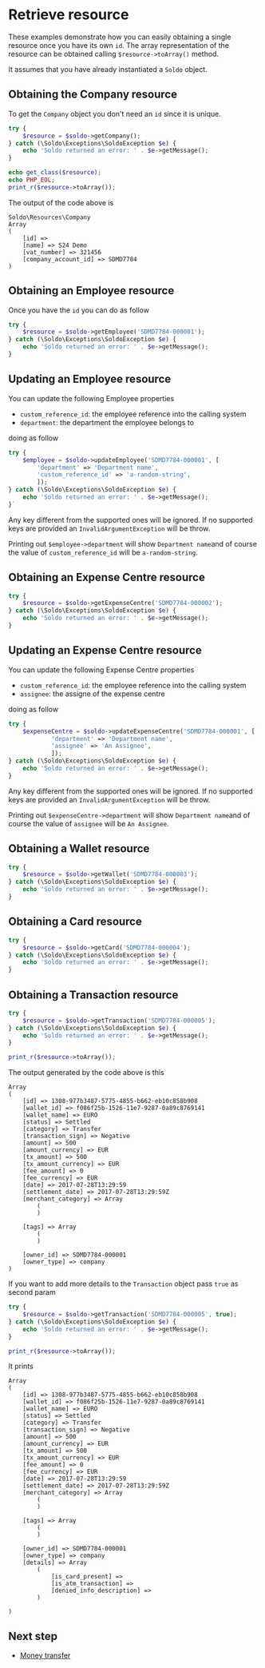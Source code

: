 # Retrieve resource

These examples demonstrate how you can easily obtaining a single resource once you have its own `id`. The array representation of the resource can be obtained calling `$resource->toArray()` method.

It assumes that you have already instantiated a `Soldo` object.

## Obtaining the Company resource

To get the `Company` object you don't need an `id` since it is unique.

```php
try {
    $resource = $soldo->getCompany();
} catch (\Soldo\Exceptions\SoldoException $e) {
    echo 'Soldo returned an error: ' . $e->getMessage();
}

echo get_class($resource);
echo PHP_EOL;
print_r($resource->toArray());
```

The output of the code above is

```
Soldo\Resources\Company
Array
(
    [id] => 
    [name] => S24 Demo
    [vat_number] => 321456
    [company_account_id] => SDMD7784
)
```

## Obtaining an Employee resource

Once you have the `id` you can do as follow

```php
try {
    $resource = $soldo->getEmployee('SDMD7784-000001');
} catch (\Soldo\Exceptions\SoldoException $e) {
    echo 'Soldo returned an error: ' . $e->getMessage();
}
```

## Updating an Employee resource

You can update the following Employee properties 
- `custom_reference_id`: the employee reference into the calling system
- `department`: the department the employee belongs to

doing as follow

```php
try {
    $employee = $soldo->updateEmployee('SDMD7784-000001', [
        'department' => 'Department name',
        'custom_reference_id' => 'a-random-string',
        ]);
} catch (\Soldo\Exceptions\SoldoException $e) {
    echo 'Soldo returned an error: ' . $e->getMessage();
}`
```
Any key different from the supported ones will be ignored. If no supported keys are provided an `InvalidArgumentException` will be throw.

Printing out `$employee->department` will show `Department name`and of course the value of `custom_reference_id` will be `a-random-string`.



## Obtaining an Expense Centre resource

```php
try {
    $resource = $soldo->getExpenseCentre('SDMD7784-000002');
} catch (\Soldo\Exceptions\SoldoException $e) {
    echo 'Soldo returned an error: ' . $e->getMessage();
}
```


## Updating an  Expense Centre resource

You can update the following  Expense Centre properties 
- `custom_reference_id`: the employee reference into the calling system
- `assignee`: the assigne of the expense centre

doing as follow

```php
try {
    $expenseCentre = $soldo->updateExpenseCentre('SDMD7784-000001', [
            'department' => 'Department name',
            'assignee' => 'An Assignee',
            ]);
} catch (\Soldo\Exceptions\SoldoException $e) {
    echo 'Soldo returned an error: ' . $e->getMessage();
}
```
Any key different from the supported ones will be ignored. If no supported keys are provided an `InvalidArgumentException` will be throw.

Printing out `$expenseCentre->department` will show `Department name`and of course the value of `assignee` will be `An Assignee`.



## Obtaining a Wallet resource

```php
try {
    $resource = $soldo->getWallet('SDMD7784-000003');
} catch (\Soldo\Exceptions\SoldoException $e) {
    echo 'Soldo returned an error: ' . $e->getMessage();
}
```


## Obtaining a Card resource

```php
try {
    $resource = $soldo->getCard('SDMD7784-000004');
} catch (\Soldo\Exceptions\SoldoException $e) {
    echo 'Soldo returned an error: ' . $e->getMessage();
}
```

## Obtaining a Transaction resource

```php
try {
    $resource = $soldo->getTransaction('SDMD7784-000005');
} catch (\Soldo\Exceptions\SoldoException $e) {
    echo 'Soldo returned an error: ' . $e->getMessage();
}

print_r($resource->toArray());
```

The output generated by the code above is this

```
Array
(
    [id] => 1308-977b3487-5775-4855-b662-eb10c858b908
    [wallet_id] => f086f25b-1526-11e7-9287-0a89c8769141
    [wallet_name] => EURO
    [status] => Settled
    [category] => Transfer
    [transaction_sign] => Negative
    [amount] => 500
    [amount_currency] => EUR
    [tx_amount] => 500
    [tx_amount_currency] => EUR
    [fee_amount] => 0
    [fee_currency] => EUR
    [date] => 2017-07-28T13:29:59
    [settlement_date] => 2017-07-28T13:29:59Z
    [merchant_category] => Array
        (
        )

    [tags] => Array
        (
        )

    [owner_id] => SDMD7784-000001
    [owner_type] => company
)
```

If you want to add more details to the `Transaction` object pass `true` as second param

```php
try {
    $resource = $soldo->getTransaction('SDMD7784-000005', true);
} catch (\Soldo\Exceptions\SoldoException $e) {
    echo 'Soldo returned an error: ' . $e->getMessage();
}

print_r($resource->toArray());
```

It prints

```
Array
(
    [id] => 1308-977b3487-5775-4855-b662-eb10c858b908
    [wallet_id] => f086f25b-1526-11e7-9287-0a89c8769141
    [wallet_name] => EURO
    [status] => Settled
    [category] => Transfer
    [transaction_sign] => Negative
    [amount] => 500
    [amount_currency] => EUR
    [tx_amount] => 500
    [tx_amount_currency] => EUR
    [fee_amount] => 0
    [fee_currency] => EUR
    [date] => 2017-07-28T13:29:59
    [settlement_date] => 2017-07-28T13:29:59Z
    [merchant_category] => Array
        (
        )

    [tags] => Array
        (
        )

    [owner_id] => SDMD7784-000001
    [owner_type] => company
    [details] => Array
        (
            [is_card_present] => 
            [is_atm_transaction] => 
            [denied_info_description] => 
        )

)
```

## Next step
- [Money transfer](./transfer.md)
